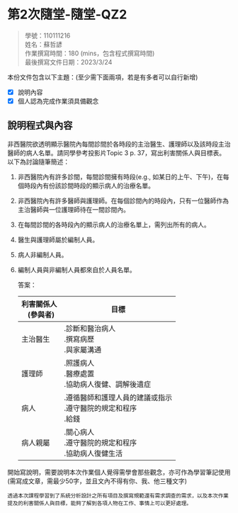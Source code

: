 # 第2次隨堂-隨堂-QZ2
>
>學號：110111216
><br />
>姓名：蘇哲諺
><br />
>作業撰寫時間：180 (mins，包含程式撰寫時間)
><br />
>最後撰寫文件日期：2023/3/24
>

本份文件包含以下主題：(至少需下面兩項，若是有多者可以自行新增)
- [x] 說明內容
- [x] 個人認為完成作業須具備觀念

## 說明程式與內容

非西醫院欲透明顯示醫院內每間診間於各時段的主治醫生、護理師以及該時段主治醫師的病人名單。請同學參考投影片Topic 3 p. 37，寫出利害關係人與目標表。以下為討論隨筆簡述：

1. 非西醫院內有許多診間，每間診間擁有時段(e.g., 如某日的上午、下午)，在每個時段內有份該診間時段的顯示病人的治療名單。
2. 非西醫院內有許多醫師與護理師。在每個診間內的時段內，只有一位醫師作為主治醫師與一位護理師待在一間診間內。
3. 在每間診間的各時段內的顯示病人的治療名單上，需列出所有的病人。
4. 醫生與護理師屬於編制人員。
5. 病人非編制人員。
6. 編制人員與非編制人員都來自於人員名單。

    答案：

    | 利害關係人 <br /> &nbsp; (參與者) | 目標  |
    |  ----  | ----  |
    | 主治醫生  | .診斷和醫治病人 <br /> .撰寫病歷 <br /> .與家屬溝通|
    | 護理師  | .照護病人 <br />.醫療處置 <br />.協助病人復健、調解後遺症 |
    | 病人  | .遵循醫師和護理人員的建議或指示 <br />.遵守醫院的規定和程序 <br />.給錢 |
    | 病人親屬  | .關心病人 <br />.遵守醫院的規定和程序 <br />.協助病人復健生活 |


開始寫說明，需要說明本次作業個人覺得需學會那些觀念，亦可作為學習筆記使用 (需寫成文章，需最少50字，並且文內不得有你、我、他三種文字)

    透過本次課程學習到了系統分析設計之所有項目及撰寫規範還有需求調查的需求，以及本次作業提及的利害關係人與目標，能夠了解到各項人物在工作、事情上可以更好處理。